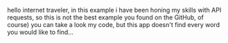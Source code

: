 hello internet traveler, in this example i have been honing my skills with API requests, so this is not the best example you found on the GitHub, of course) you can take a look my code, but this app doesn't find every word you would like to find...
